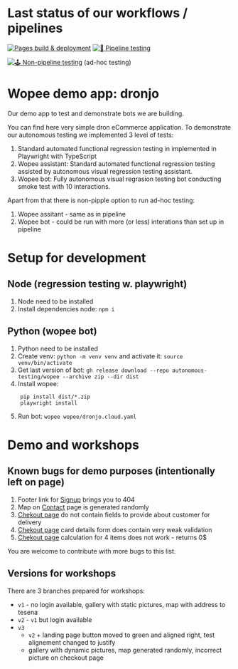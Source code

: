 # Last status of our workflows / pipelines

[![Pages build & deployment](https://github.com/autonomous-testing/dronjo/actions/workflows/pages/pages-build-deployment/badge.svg)](https://github.com/autonomous-testing/dronjo/actions/workflows/pages/pages-build-deployment)
[![🚀 Pipeline testing](https://github.com/autonomous-testing/dronjo/actions/workflows/pipeline-test.yml/badge.svg)](https://github.com/autonomous-testing/dronjo/actions/workflows/pipeline-test.yml)

[![🕹 Non-pipeline testing](https://github.com/autonomous-testing/dronjo/actions/workflows/non-pipeline-test.yml/badge.svg)](https://github.com/autonomous-testing/dronjo/actions/workflows/non-pipeline-test.yml)
(ad-hoc testing)

# Wopee demo app: dronjo

Our demo app to test and demonstrate bots we are building.

You can find here very simple dron eCommerce application. To demonstrate our autonomous testing we implemented 3 level of tests:

1. Standard automated functional regression testing in implemented in Playwright with TypeScript
2. Wopee assistant: Standard automated functional regression testing assisted by autonomous visual regression testing assistant.
3. Wopee bot: Fully autonomous visual regrasion testing bot conducting smoke test with 10 interactions.

Apart from that there is non-pipple option to run ad-hoc testing:

1. Wopee assitant - same as in pipeline
2. Wopee bot - could be run with more (or less) interations than set up in pipeline

# Setup for development

## Node (regression testing w. playwright)

1. Node need to be installed
2. Install dependencies node: `npm i`

## Python (wopee bot)

1. Python need to be installed
2. Create venv: `python -m venv venv` and activate it: `source venv/bin/activate`
3. Get last version of bot: `gh release download --repo autonomous-testing/wopee --archive zip --dir dist`
4. Install wopee:

```shell
    pip install dist/*.zip
    playwright install
```

5. Run bot: `wopee wopee/dronjo.cloud.yaml`

# Demo and workshops
## Known bugs for demo purposes (intentionally left on page)
1. Footer link for [Signup](https://dronjo.wopee.io/sign-up.html) brings you to 404
2. Map on [Contact](https://dronjo.wopee.io/contact.html) page is generated randomly
3. [Chekout page](https://dronjo.wopee.io/buy.html) do not contain fields to provide about customer for delivery
4. [Chekout page](https://dronjo.wopee.io/buy.html) card details form does contain very weak validation
5. [Chekout page](https://dronjo.wopee.io/buy.html) calculation for 4 items does not work - returns 0$

You are welcome to contribute with more bugs to this list.

## Versions for workshops
There are 3 branches prepared for workshops:
- `v1` - no login available, gallery with static pictures, map with address to tesena
- `v2` - `v1` but login available
- `v3` 
  - `v2` + landing page button moved to green and aligned right, test alignement changed to justify
  - gallery with dynamic pictures, map generated randomly, incorrect picture on checkout page